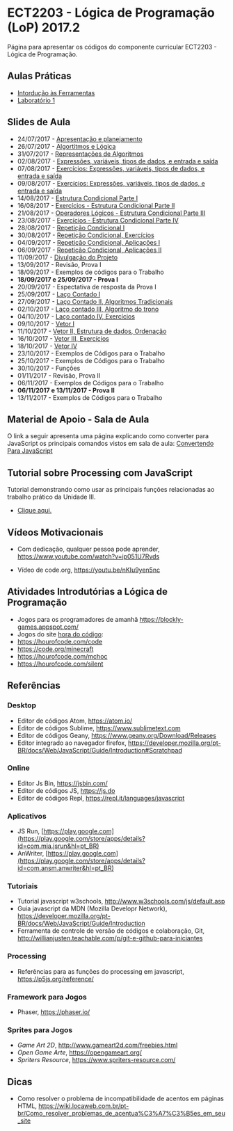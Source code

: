 # ECT2203 - Lógica de Programação (LoP) 2017.2

Página para apresentar os códigos do componente curricular ECT2203 - Lógica de Programação.



## Aulas Práticas

* [Intordução às Ferramentas](https://github.com/LoP-ECT2203/2017.2/wiki/Criando-P%C3%A1ginas-WEB)
* [Laboratório 1](listas/lista_01.md)


## Slides de Aula

* 24/07/2017 - [Apresentação e planejamento](https://goo.gl/Z78p7m)
* 26/07/2017 - [Algortitmos e Lógica](https://goo.gl/sy6eGC)
* 31/07/2017 - [Representações de Algoritmos](https://goo.gl/Ci29jy)
* 02/08/2017 - [Expressões, variáveis, tipos de dados, e entrada e saída](https://goo.gl/4dYfps)
* 07/08/2017 - [Exercícios: Expressões, variáveis, tipos de dados, e entrada e saída](https://goo.gl/qXUcH8)
* 09/08/2017 - [Exercícios: Expressões, variáveis, tipos de dados, e entrada e saída](https://goo.gl/qXUcH8)
* 14/08/2017 - [Estrutura Condicional Parte I](https://goo.gl/rRRrol)
* 16/08/2017 - [Exercícios - Estrutura Condicional Parte II](https://goo.gl/iQdlGa)
* 21/08/2017 - [Operadores Lógicos - Estrutura Condicional Parte III](https://goo.gl/vI592o)
* 23/08/2017 - [Exercícios - Estrutura Condicional Parte IV](https://goo.gl/7egJPc)
* 28/08/2017 - [Repetição Condicional I](https://goo.gl/bWt1iV)
* 30/08/2017 - [Repetição Condicional, Exercícios](https://goo.gl/FXjkUs)
* 04/09/2017 - [Repetição Condicional, Aplicações I](https://goo.gl/jcwriL)
* 06/09/2017 - [Repetição Condicional, Aplicações II](https://goo.gl/lTrXDQ)
* 11/09/2017 - [Divulgação do Projeto](https://goo.gl/fIKTsr)
* 13/09/2017 - Revisão, Prova I
* 18/09/2017 - Exemplos de códigos para o Trabalho
* **18/09/2017 e 25/09/2017 - Prova I**
* 20/09/2017 - Espectativa de resposta da Prova I
* 25/09/2017 - [Laço Contado I](https://goo.gl/Jnqz3c)
* 27/09/2017 - [Laço Contado II,  Algoritmos Tradicionais](https://goo.gl/CVSzoM)
* 02/10/2017 - [Laço contado III, Algoritmo do trono](https://goo.gl/sKaF2Y)
* 04/10/2017 - [Laço contado IV, Exercícios](https://goo.gl/YrsRKs)
* 09/10/2017 - [Vetor I](https://goo.gl/EkPNSL)
* 11/10/2017 - [Vetor II, Estrutura de dados, Ordenação](https://goo.gl/QKA25B)
* 16/10/2017 - [Vetor III, Exercícios](https://goo.gl/u5OKnH)
* 18/10/2017 - [Vetor IV](https://goo.gl/6prGct)
* 23/10/2017 - Exemplos de Códigos para o Trabalho
* 25/10/2017 - Exemplos de Códigos para o Trabalho
* 30/10/2017 - Funções
* 01/11/2017 - Revisão, Prova II
* 06/11/2017 - Exemplos de Códigos para o Trabalho
* **06/11/2017 e 13/11/2017 - Prova II**
* 13/11/2017 - Exemplos de Códigos para o Trabalho 


## Material de Apoio - Sala de Aula

O link a seguir apresenta uma página explicando como converter para JavaScript os principais comandos vistos em sala de aula: [Convertendo Para JavaScript](https://github.com/orivaldosantana/ECT2203LoP/tree/master/convertendo)

## Tutorial sobre Processing com JavaScript

Tutorial demonstrando como usar as principais funções relacionadas ao trabalho prático da Unidade III.

* [Clique aqui.](https://github.com/orivaldosantana/ECT2203LoP/tree/master/tutorial)

## Vídeos Motivacionais

* Com dedicação, qualquer pessoa pode aprender, <https://www.youtube.com/watch?v=ip051U7Rvds>

* Vídeo de code.org, <https://youtu.be/nKIu9yen5nc>

## Atividades Introdutórias a Lógica de Programação

* Jogos para os programadores de amanhã <https://blockly-games.appspot.com/>  
* Jogos do site [hora do código](code.org):
 * https://hourofcode.com/code
 * https://code.org/minecraft
 * https://hourofcode.com/mchoc
 * https://hourofcode.com/silent


## Referências

### Desktop

* Editor de códigos Atom, <https://atom.io/>
* Editor de códigos Sublime, <https://www.sublimetext.com>
* Editor de códigos Geany, <https://www.geany.org/Download/Releases>
* Editor integrado ao navegador firefox, <https://developer.mozilla.org/pt-BR/docs/Web/JavaScript/Guide/Introduction#Scratchpad>

### Online  

* Editor Js Bin, <https://jsbin.com/>
* Editor de códigos JS, <https://js.do>
* Editor de códigos Repl, <https://repl.it/languages/javascript>

### Aplicativos

* JS Run, [https://play.google.com](https://play.google.com/store/apps/details?id=com.mia.jsrun&hl=pt_BR)
* AnWriter, [https://play.google.com](https://play.google.com/store/apps/details?id=com.ansm.anwriter&hl=pt_BR)

### Tutoriais

* Tutorial javascript w3schools, <http://www.w3schools.com/js/default.asp>
* Guia javascript da MDN (Mozilla Developr Network), <https://developer.mozilla.org/pt-BR/docs/Web/JavaScript/Guide/Introduction>
* Ferramenta de controle de versão de códigos e colaboração, Git, http://willianjusten.teachable.com/p/git-e-github-para-iniciantes

### Processing

* Referências para as funções do processing em javascript, <https://p5js.org/reference/>

### Framework para Jogos

* Phaser, https://phaser.io/

### Sprites para Jogos

* *Game Art 2D*, http://www.gameart2d.com/freebies.html
* *Open Game Arte*, https://opengameart.org/
* *Spriters Resource*, https://www.spriters-resource.com/

## Dicas

* Como resolver o problema de incompatibilidade de acentos em páginas HTML, <https://wiki.locaweb.com.br/pt-br/Como_resolver_problemas_de_acentua%C3%A7%C3%B5es_em_seu_site>
